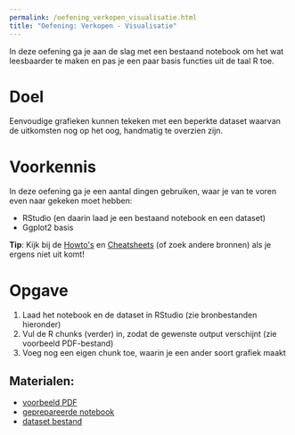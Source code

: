 ```yaml
---
permalink: /oefening_verkopen_visualisatie.html
title: "Oefening: Verkopen - Visualisatie"
---
```


In deze oefening ga je aan de slag met een bestaand notebook om het wat leesbaarder te maken en pas je een paar basis functies uit de taal R toe.

# Doel
Eenvoudige grafieken kunnen tekeken met een beperkte dataset waarvan de uitkomsten nog op het oog, handmatig te overzien zijn.

# Voorkennis
In deze oefening ga je een aantal dingen gebruiken, waar je van te voren even naar gekeken moet hebben:
- RStudio (en daarin laad je een bestaand notebook en een dataset)
- Ggplot2 basis

**Tip**: Kijk bij de [Howto's](index_howtos) en [Cheatsheets](index_cheetsheets) (of zoek andere bronnen) als je ergens niet uit komt!

# Opgave
1. Laad het notebook en de dataset in RStudio (zie bronbestanden hieronder)
2. Vul de R chunks (verder) in, zodat de gewenste output verschijnt (zie voorbeeld PDF-bestand)
3. Voeg nog een eigen chunk toe, waarin je een ander soort grafiek maakt

## Materialen:
- [voorbeeld PDF](/assets/file/Oefening_Verkopen_Visualiseren.pdf)
- [geprepareerde notebook](assets/file/Oefening_Verkopen_Visualiseren.Rmd)
- [dataset bestand](/assets/file/dataset_verkopen.xlsx)